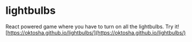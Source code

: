 # lightbulbs

React powered game where you have to turn on all the lightbulbs. Try it! [https://oktosha.github.io/lightbulbs/](https://oktosha.github.io/lightbulbs/)
